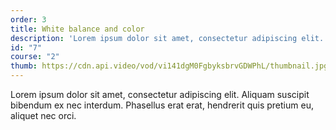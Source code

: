 ```yaml
---
order: 3
title: White balance and color
description: 'Lorem ipsum dolor sit amet, consectetur adipiscing elit. Aliquam suscipit bibendum ex nec interdum.'
id: "7"
course: "2"
thumb: https://cdn.api.video/vod/vi141dgM0FgbyksbrvGDWPhL/thumbnail.jpg
---
```

Lorem ipsum dolor sit amet, consectetur adipiscing elit. Aliquam suscipit bibendum ex nec interdum. Phasellus erat erat, hendrerit quis pretium eu, aliquet nec orci.
